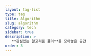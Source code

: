 ```yaml
---
layout: tag-list
type: tag
title: Algorithm
slug: algorithm
category: tech
sidebar: true
description: >
   **관심있는 알고리즘 풀이**를 모아놓은 공간
order: 3
---
```

